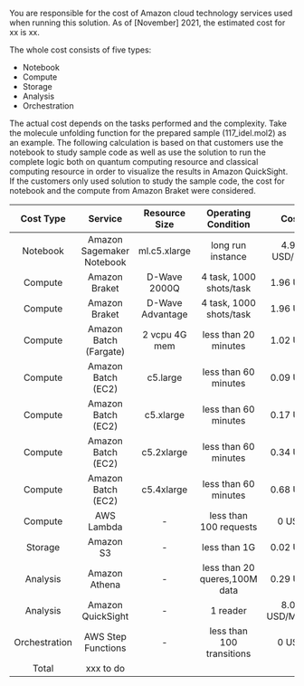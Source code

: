 You are responsible for the cost of Amazon cloud technology services used when running this solution. As of [November] 2021, the estimated cost for xx is xx.

The whole cost consists of five types:
 * Notebook
 * Compute 
 * Storage
 * Analysis
 * Orchestration

 The actual cost depends on the tasks performed and the complexity. Take 
 the molecule unfolding function for the prepared sample (117_idel.mol2) as 
 an example. The following calculation is based on that customers use 
 the notebook to study sample code as well as use the solution to run 
 the complete logic both on quantum computing resource and classical computing 
 resource in order to visualize the results in Amazon QuickSight. If the 
 customers only used solution to study the sample code, the cost for 
 notebook and the compute from Amazon Braket were considered.

| Cost Type| Service | Resource Size | Operating Condition | Cost |
| :---: | :---: | :---: | :---: | :---: |
| Notebook | Amazon Sagemaker Notebook | ml.c5.xlarge | long run instance | 4.90 USD/Day |
| Compute | Amazon Braket | D-Wave 2000Q | 4 task, 1000 shots/task | 1.96 USD |
| Compute | Amazon Braket | D-Wave Advantage | 4 task, 1000 shots/task | 1.96 USD |
| Compute | Amazon Batch (Fargate) | 2 vcpu 4G mem | less than 20 minutes | 1.02 USD |
| Compute | Amazon Batch (EC2) | c5.large| less than 60 minutes | 0.09 USD |
| Compute | Amazon Batch (EC2) | c5.xlarge| less than  60 minutes | 0.17 USD|
| Compute | Amazon Batch (EC2) | c5.2xlarge| less than  60 minutes | 0.34 USD |
| Compute | Amazon Batch (EC2) | c5.4xlarge| less than  60 minutes | 0.68 USD |
| Compute| AWS Lambda| - | less than 100 requests | 0 USD |
| Storage | Amazon S3 | - | less than 1G | 0.02 USD |
| Analysis | Amazon Athena | - | less than 20 queres,100M data | 0.29 USD |
| Analysis | Amazon QuickSight | - | 1 reader | 8.00 USD/Month |
| Orchestration| AWS Step Functions | - |  less than 100 transitions | 0 USD  |
| Total | xxx to do|

